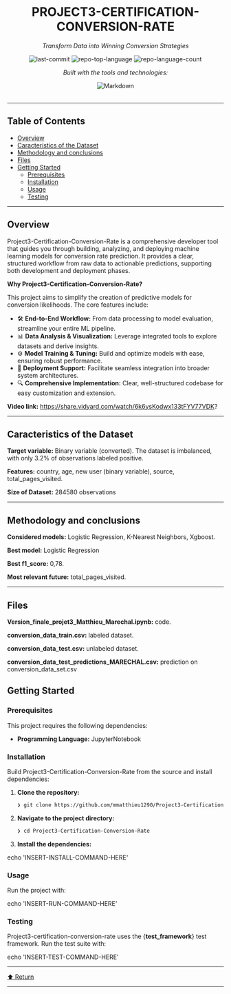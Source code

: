 <div id="top">

<!-- HEADER STYLE: CLASSIC -->
<div align="center">


# PROJECT3-CERTIFICATION-CONVERSION-RATE

<em>Transform Data into Winning Conversion Strategies</em>

<!-- BADGES -->
<img src="https://img.shields.io/github/last-commit/mmatthieu1290/Project3-Certification-Conversion-Rate?style=flat&logo=git&logoColor=white&color=0080ff" alt="last-commit">
<img src="https://img.shields.io/github/languages/top/mmatthieu1290/Project3-Certification-Conversion-Rate?style=flat&color=0080ff" alt="repo-top-language">
<img src="https://img.shields.io/github/languages/count/mmatthieu1290/Project3-Certification-Conversion-Rate?style=flat&color=0080ff" alt="repo-language-count">

<em>Built with the tools and technologies:</em>

<img src="https://img.shields.io/badge/Markdown-000000.svg?style=flat&logo=Markdown&logoColor=white" alt="Markdown">

</div>
<br>

---

## Table of Contents

- [Overview](#overview)
- [Caracteristics of the Dataset](#Caracteristics-of-the-Dataset)
- [Methodology and conclusions](#Methodology-and-conclusions)
- [Files](#Files)
- [Getting Started](#getting-started)
    - [Prerequisites](#prerequisites)
    - [Installation](#installation)
    - [Usage](#usage)
    - [Testing](#testing)

---

## Overview

Project3-Certification-Conversion-Rate is a comprehensive developer tool that guides you through building, analyzing, and deploying machine learning models for conversion rate prediction. It provides a clear, structured workflow from raw data to actionable predictions, supporting both development and deployment phases.

**Why Project3-Certification-Conversion-Rate?**

This project aims to simplify the creation of predictive models for conversion likelihoods. The core features include:

- 🛠️ **End-to-End Workflow:** From data processing to model evaluation, streamline your entire ML pipeline.
- 📊 **Data Analysis & Visualization:** Leverage integrated tools to explore datasets and derive insights.
- ⚙️ **Model Training & Tuning:** Build and optimize models with ease, ensuring robust performance.
- 🚀 **Deployment Support:** Facilitate seamless integration into broader system architectures.
- 🔍 **Comprehensive Implementation:** Clear, well-structured codebase for easy customization and extension.

**Video link:** https://share.vidyard.com/watch/6k6ysKodwx133tFYV77VDK?

---
## Caracteristics of the Dataset

**Target variable:** Binary variable (converted). The dataset is imbalanced, with only 3.2% of observations labeled positive.

**Features:** country, age, new user (binary variable), source, total_pages_visited.

**Size of Dataset:** 284580 observations

---

## Methodology and conclusions

**Considered models:** Logistic Regression, K-Nearest Neighbors, Xgboost.

**Best model:** Logistic Regression

**Best f1_score:** 0,78.

**Most relevant future:** total_pages_visited.

---

## Files

**Version_finale_projet3_Matthieu_Marechal.ipynb:** code.

**conversion_data_train.csv:** labeled dataset.

**conversion_data_test.csv:** unlabeled dataset.

**conversion_data_test_predictions_MARECHAL.csv:** prediction on conversion_data_set.csv

## Getting Started

### Prerequisites

This project requires the following dependencies:

- **Programming Language:** JupyterNotebook

### Installation

Build Project3-Certification-Conversion-Rate from the source and install dependencies:

1. **Clone the repository:**

    ```sh
    ❯ git clone https://github.com/mmatthieu1290/Project3-Certification-Conversion-Rate
    ```

2. **Navigate to the project directory:**

    ```sh
    ❯ cd Project3-Certification-Conversion-Rate
    ```

3. **Install the dependencies:**

echo 'INSERT-INSTALL-COMMAND-HERE'

### Usage

Run the project with:

echo 'INSERT-RUN-COMMAND-HERE'

### Testing

Project3-certification-conversion-rate uses the {__test_framework__} test framework. Run the test suite with:

echo 'INSERT-TEST-COMMAND-HERE'

---

<div align="left"><a href="#top">⬆ Return</a></div>

---

